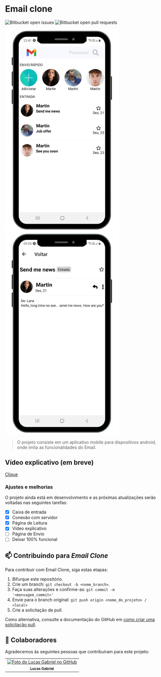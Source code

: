 # Email clone


![Bitbucket open issues](https://img.shields.io/bitbucket/issues/iuricode/README-template?style=for-the-badge)
![Bitbucket open pull requests](https://img.shields.io/bitbucket/pr-raw/iuricode/README-template?style=for-the-badge)

<img src="assets/imagens/app.png" alt="App">
<img src="assets/imagens/app2.png" alt="App">

> O projeto consiste em um aplicativo mobile para dispositivos android, onde imita as funcionalidades do Email.

## Vídeo explicativo (em breve)
[Clique](#)

### Ajustes e melhorias

O projeto ainda está em desenvolvimento e as próximas atualizações serão voltadas nas seguintes tarefas:

- [x] Caixa de entrada
- [x] Conexão com servidor
- [x] Página de Leitura
- [x] Vídeo explicativo
- [ ] Página de Envio
- [ ] Deixar 100% funcional

## 📫 Contribuindo para *Email Clone*

Para contribuir com Email Clone, siga estas etapas:

1. Bifurque este repositório.
2. Crie um branch: `git checkout -b <nome_branch>`.
3. Faça suas alterações e confirme-as: `git commit -m '<mensagem_commit>'`
4. Envie para o branch original: `git push origin <nome_do_projeto> / <local>`
5. Crie a solicitação de pull.

Como alternativa, consulte a documentação do GitHub em [como criar uma solicitação pull](https://help.github.com/en/github/collaborating-with-issues-and-pull-requests/creating-a-pull-request).


## 🤝 Colaboradores

Agradecemos às seguintes pessoas que contribuíram para este projeto:

<table>
  <tr>
    <td align="center">
      <a href="https://github.com/lucasgf007">
        <img src="https://avatars.githubusercontent.com/u/72115800?s=400&u=6f14e8c36cc2841cfa13b16ff290ce8fba174a2f&v=4" width="100px;" alt="Foto do Lucas Gabriel no GitHub"/><br>
        <sub>
          <b>Lucas Gabriel</b>
        </sub>
      </a>
    </td>
  </tr>
</table>